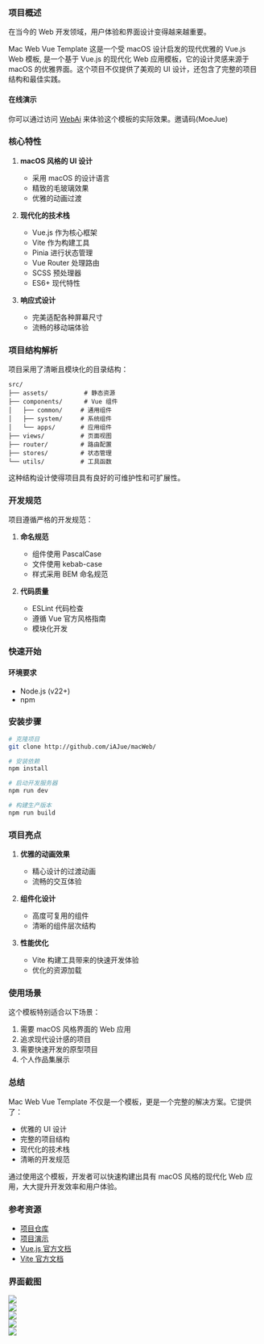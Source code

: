### 项目概述

在当今的 Web 开发领域，用户体验和界面设计变得越来越重要。

Mac Web Vue Template 这是一个受 macOS 设计启发的现代优雅的 Vue.js Web 模板, 是一个基于 Vue.js 的现代化 Web 应用模板，它的设计灵感来源于 macOS 的优雅界面。这个项目不仅提供了美观的 UI 设计，还包含了完整的项目结构和最佳实践。

#### 在线演示

你可以通过访问 [WebAi](https://mac.moejue.cn/) 来体验这个模板的实际效果。邀请码(MoeJue)

### 核心特性

1. **macOS 风格的 UI 设计**
   - 采用 macOS 的设计语言
   - 精致的毛玻璃效果
   - 优雅的动画过渡

2. **现代化的技术栈**
   - Vue.js 作为核心框架
   - Vite 作为构建工具
   - Pinia 进行状态管理
   - Vue Router 处理路由
   - SCSS 预处理器
   - ES6+ 现代特性

3. **响应式设计**
   - 完美适配各种屏幕尺寸
   - 流畅的移动端体验

### 项目结构解析

项目采用了清晰且模块化的目录结构：

```
src/
├── assets/          # 静态资源
├── components/      # Vue 组件
│   ├── common/     # 通用组件
│   ├── system/     # 系统组件
│   └── apps/       # 应用组件
├── views/          # 页面视图
├── router/         # 路由配置
├── stores/         # 状态管理
└── utils/          # 工具函数
```

这种结构设计使得项目具有良好的可维护性和可扩展性。

### 开发规范

项目遵循严格的开发规范：

1. **命名规范**
   - 组件使用 PascalCase
   - 文件使用 kebab-case
   - 样式采用 BEM 命名规范

2. **代码质量**
   - ESLint 代码检查
   - 遵循 Vue 官方风格指南
   - 模块化开发

### 快速开始

#### 环境要求
- Node.js (v22+)
- npm

### 安装步骤
```bash
# 克隆项目
git clone http://github.com/iAJue/macWeb/

# 安装依赖
npm install

# 启动开发服务器
npm run dev

# 构建生产版本
npm run build
```

### 项目亮点

1. **优雅的动画效果**
   - 精心设计的过渡动画
   - 流畅的交互体验

2. **组件化设计**
   - 高度可复用的组件
   - 清晰的组件层次结构

3. **性能优化**
   - Vite 构建工具带来的快速开发体验
   - 优化的资源加载

### 使用场景

这个模板特别适合以下场景：

1. 需要 macOS 风格界面的 Web 应用
2. 追求现代设计感的项目
3. 需要快速开发的原型项目
4. 个人作品集展示

### 总结

Mac Web Vue Template 不仅是一个模板，更是一个完整的解决方案。它提供了：

- 优雅的 UI 设计
- 完整的项目结构
- 现代化的技术栈
- 清晰的开发规范

通过使用这个模板，开发者可以快速构建出具有 macOS 风格的现代化 Web 应用，大大提升开发效率和用户体验。

### 参考资源

- [项目仓库](http://github.com/iAJue/macWeb/)
- [项目演示](https://mac.moejue.cn/)
- [Vue.js 官方文档](https://vuejs.org/)
- [Vite 官方文档](https://vitejs.dev/)

### 界面截图

![](https://gh-proxy.com/github.com/iAJue/MoeJueBlogPic/blob/master/Images/2025/05/11/1.jpg)  
![](https://gh-proxy.com/github.com/iAJue/MoeJueBlogPic/blob/master/Images/2025/05/11/2.jpg)  
![](https://gh-proxy.com/github.com/iAJue/MoeJueBlogPic/blob/master/Images/2025/05/11/3.jpg)  
![](https://gh-proxy.com/github.com/iAJue/MoeJueBlogPic/blob/master/Images/2025/05/11/4.jpg)  
![](https://gh-proxy.com/github.com/iAJue/MoeJueBlogPic/blob/master/Images/2025/05/11/5.jpg)  
